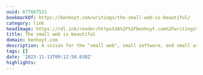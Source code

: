 ```yaml
---
uuid: 677667521
bookmarkOf: https://benhoyt.com/writings/the-small-web-is-beautiful/
category: link
headImage: https://rdl.ink/render/https%3A%2F%2Fbenhoyt.com%2Fwritings%2Fthe-small-web-is-beautiful%2F
title: The small web is beautiful
domain: benhoyt.com
description: A vision for the "small web", small software, and small architectures.
tags: []
date: '2023-11-13T09:12:58.038Z'
highlights: 
---
```



